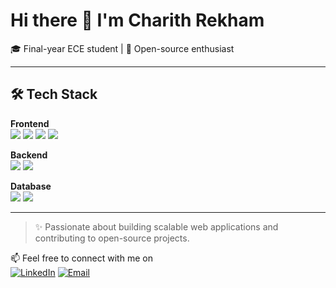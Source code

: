 # Hi there 👋 I'm Charith Rekham

🎓 Final-year ECE student | 🚀 Open-source enthusiast

---

## 🛠️ Tech Stack

**Frontend**  
<img src="https://img.shields.io/badge/HTML5-E34F26?style=flat-square&logo=html5&logoColor=white" />
<img src="https://img.shields.io/badge/CSS3-1572B6?style=flat-square&logo=css3&logoColor=white" />
<img src="https://img.shields.io/badge/JavaScript-F7DF1E?style=flat-square&logo=javascript&logoColor=black" />
<img src="https://img.shields.io/badge/React-61DAFB?style=flat-square&logo=react&logoColor=black" />

**Backend**  
<img src="https://img.shields.io/badge/Node.js-339933?style=flat-square&logo=nodedotjs&logoColor=white" />
<img src="https://img.shields.io/badge/Express.js-000000?style=flat-square&logo=express&logoColor=white" />

**Database**  
<img src="https://img.shields.io/badge/MongoDB-47A248?style=flat-square&logo=mongodb&logoColor=white" />
<img src="https://img.shields.io/badge/MySQL-00758F?style=flat-square&logo=mysql&logoColor=white" />



---

> ✨ Passionate about building scalable web applications and contributing to open-source projects.

📫 Feel free to connect with me on  
[![LinkedIn](https://img.shields.io/badge/LinkedIn-0077B5?style=flat-square&logo=linkedin&logoColor=white)](https://www.linkedin.com/in/charith-rekham-83b295301/)
[![Email](https://img.shields.io/badge/Email-D14836?style=flat-square&logo=gmail&logoColor=white)](mailto:charithrekham7@gmail.com)

